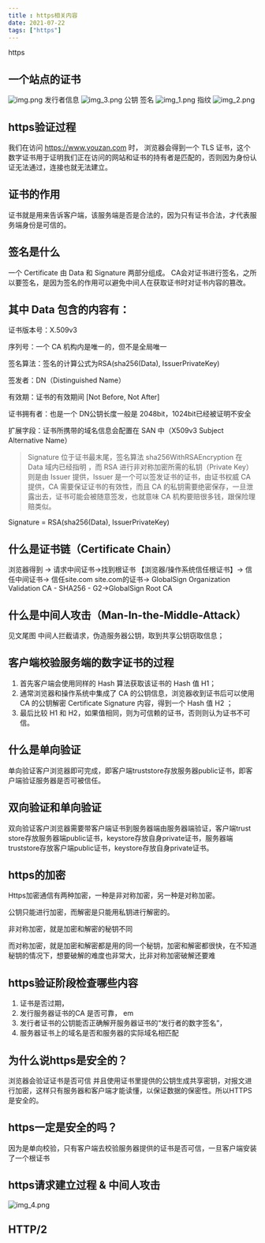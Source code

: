 ```yaml
---
title : https相关内容
date: 2021-07-22
tags: ["https"]
---
```

https
<!--more-->
## 一个站点的证书
![img.png](img.png)
发行者信息
![img_3.png](img_3.png)
公钥 签名
![img_1.png](img_1.png)
指纹
![img_2.png](img_2.png)

## https验证过程
我们在访问 https://www.youzan.com 时， 浏览器会得到一个 TLS 证书，这个数字证书用于证明我们正在访问的网站和证书的持有者是匹配的，否则因为身份认证无法通过，连接也就无法建立。
## 证书的作用
证书就是用来告诉客户端，该服务端是否是合法的，因为只有证书合法，才代表服务端身份是可信的。
## 签名是什么
一个 Certificate 由 Data 和 Signature 两部分组成。
CA会对证书进行签名，之所以要签名，是因为签名的作用可以避免中间人在获取证书时对证书内容的篡改。
## 其中 Data 包含的内容有：
证书版本号：X.509v3

序列号：一个 CA 机构内是唯一的，但不是全局唯一

签名算法：签名的计算公式为RSA(sha256(Data), IssuerPrivateKey)

签发者：DN（Distinguished Name）

有效期：证书的有效期间 [Not Before, Not After]

证书拥有者：也是一个 DN公钥长度一般是 2048bit，1024bit已经被证明不安全

扩展字段：证书所携带的域名信息会配置在 SAN 中（X509v3 Subject Alternative Name）

> Signature 位于证书最末尾，签名算法 sha256WithRSAEncryption 在 Data 域内已经指明 ，而 RSA 进行非对称加密所需的私钥（Private Key）则是由 Issuer 提供，Issuer 是一个可以签发证书的证书，由证书权威 CA 提供，CA 需要保证证书的有效性，而且 CA 的私钥需要绝密保存，一旦泄露出去，证书可能会被随意签发，也就意味 CA 机构要赔很多钱，跟保险理赔类似。

Signature = RSA(sha256(Data), IssuerPrivateKey)

## 什么是证书链（Certificate Chain）

浏览器得到 -> 请求中间证书->找到根证书 【浏览器/操作系统信任根证书】-> 信任中间证书-> 信任site.com
site.com的证书-> GlobalSign Organization Validation CA - SHA256 - G2->GlobalSign Root CA
## 什么是中间人攻击（Man-In-the-Middle-Attack）
见文尾图
中间人拦截请求，伪造服务器公钥，取到共享公钥窃取信息；
## 客户端校验服务端的数字证书的过程
1. 首先客户端会使用同样的 Hash 算法获取该证书的 Hash 值 H1； 
2. 通常浏览器和操作系统中集成了 CA 的公钥信息，浏览器收到证书后可以使用 CA 的公钥解密 Certificate Signature 内容，得到一个 Hash 值 H2 ；
3. 最后比较 H1 和 H2，如果值相同，则为可信赖的证书，否则则认为证书不可信。

## 什么是单向验证
单向验证客户浏览器即可完成，即客户端truststore存放服务器public证书，即客户端验证服务器是否可被信任。

## 双向验证和单向验证
双向验证客户浏览器需要带客户端证书到服务器端由服务器端验证，客户端trust store存放服务器端public证书，keystore存放自身private证书，服务器端truststore存放客户端public证书，keystore存放自身private证书。

## https的加密
Https加密通信有两种加密，一种是非对称加密，另一种是对称加密。

公钥只能进行加密，而解密是只能用私钥进行解密的。

非对称加密，就是加密和解密的秘钥不同

而对称加密，就是加密和解密都是用的同一个秘钥，加密和解密都很快，在不知道秘钥的情况下，想要破解的难度也非常大，比非对称加密破解还要难
## https验证阶段检查哪些内容
1. 证书是否过期，
2. 发行服务器证书的CA 是否可靠，
   em
3. 发行者证书的公钥能否正确解开服务器证书的“发行者的数字签名”，
4. 服务器证书上的域名是否和服务器的实际域名相匹配
## 为什么说https是安全的？ 
浏览器会验证证书是否可信 并且使用证书里提供的公钥生成共享密钥，对报文进行加密，这样只有服务器和客户端才能读懂，以保证数据的保密性。所以HTTPS是安全的。
## https一定是安全的吗？
因为是单向校验，只有客户端去校验服务器提供的证书是否可信，一旦客户端安装了一个根证书

## https请求建立过程 & 中间人攻击
![img_4.png](img_4.png)

## HTTP/2
